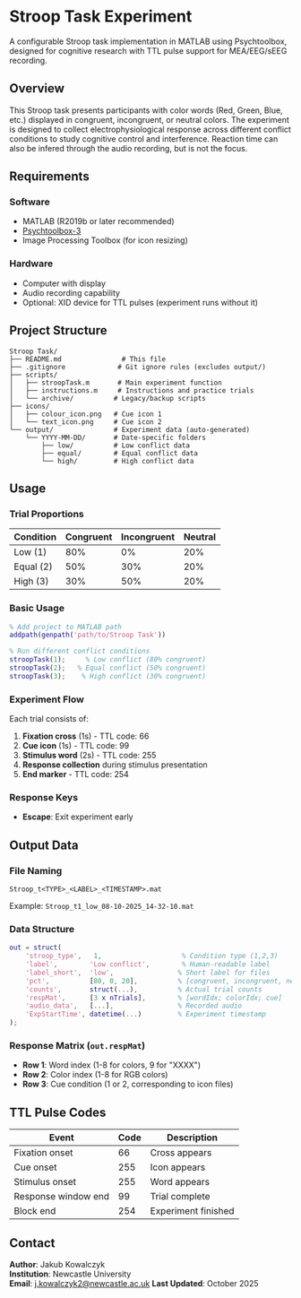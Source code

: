 # Stroop Task Experiment

A configurable Stroop task implementation in MATLAB using Psychtoolbox, designed for cognitive research with TTL pulse support for MEA/EEG/sEEG recording.

## Overview

This Stroop task presents participants with color words (Red, Green, Blue, etc.) displayed in congruent, incongruent, or neutral colors. The experiment is designed to collect  electrophysiological response across different conflict conditions to study cognitive control and interference. Reaction time can also be infered through the audio recording, but is not the focus. 

## Requirements

### Software
- MATLAB (R2019b or later recommended)
- [Psychtoolbox-3](http://psychtoolbox.org/)
- Image Processing Toolbox (for icon resizing)

### Hardware
- Computer with display
- Audio recording capability
- Optional: XID device for TTL pulses (experiment runs without it)

## Project Structure

```
Stroop Task/
├── README.md               # This file
├── .gitignore             # Git ignore rules (excludes output/)
├── scripts/
│   ├── stroopTask.m       # Main experiment function
│   ├── instructions.m     # Instructions and practice trials
│   └── archive/          # Legacy/backup scripts
├── icons/
│   ├── colour_icon.png   # Cue icon 1
│   └── text_icon.png     # Cue icon 2
└── output/               # Experiment data (auto-generated)
    └── YYYY-MM-DD/       # Date-specific folders
        ├── low/          # Low conflict data
        ├── equal/        # Equal conflict data
        └── high/         # High conflict data
```

## Usage

### Trial Proportions

| Condition | Congruent | Incongruent | Neutral |
|-----------|-----------|-------------|---------|
| Low (1)   | 80%       | 0%          | 20%     |
| Equal (2) | 50%       | 30%         | 20%     |
| High (3)  | 30%       | 50%         | 20%     |

### Basic Usage

```matlab
% Add project to MATLAB path
addpath(genpath('path/to/Stroop Task'))

% Run different conflict conditions
stroopTask(1);     % Low conflict (80% congruent)
stroopTask(2);   % Equal conflict (50% congruent)  
stroopTask(3);    % High conflict (30% congruent)

```

### Experiment Flow

Each trial consists of:
1. **Fixation cross** (1s) - TTL code: 66
2. **Cue icon** (1s) - TTL code: 99
3. **Stimulus word** (2s) - TTL code: 255
4. **Response collection** during stimulus presentation
5. **End marker** - TTL code: 254

### Response Keys

- **Escape**: Exit experiment early

## Output Data

### File Naming
```
Stroop_t<TYPE>_<LABEL>_<TIMESTAMP>.mat
```
Example: `Stroop_t1_low_08-10-2025_14-32-10.mat`

### Data Structure

```matlab
out = struct(
    'stroop_type',   1,                    % Condition type (1,2,3)
    'label',        'Low conflict',        % Human-readable label
    'label_short',  'low',                % Short label for files
    'pct',          [80, 0, 20],          % [congruent, incongruent, neutral] %
    'counts',       struct(...),          % Actual trial counts
    'respMat',      [3 x nTrials],        % [wordIdx; colorIdx; cue]
    'audio_data',   [...],                % Recorded audio
    'ExpStartTime', datetime(...)         % Experiment timestamp
);
```

### Response Matrix (`out.respMat`)

- **Row 1**: Word index (1-8 for colors, 9 for "XXXX")
- **Row 2**: Color index (1-8 for RGB colors)
- **Row 3**: Cue condition (1 or 2, corresponding to icon files)

## TTL Pulse Codes

| Event | Code | Description |
|-------|------|-------------|
| Fixation onset | 66 | Cross appears |
| Cue onset | 255 | Icon appears |
| Stimulus onset | 255 | Word appears |
| Response window end | 99 | Trial complete |
| Block end | 254 | Experiment finished |

## Contact

**Author**: Jakub Kowalczyk  
**Institution**: Newcastle University  
**Email**: j.kowalczyk2@newcastle.ac.uk
**Last Updated**: October 2025